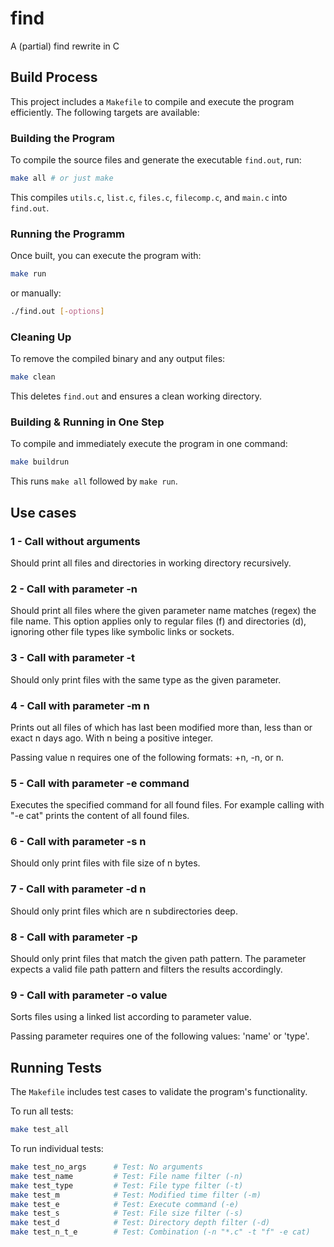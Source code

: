 # find
A (partial) find rewrite in C

## Build Process

This project includes a `Makefile` to compile and execute the program efficiently. The following targets are available:

### Building the Program
To compile the source files and generate the executable `find.out`, run:

```bash
make all # or just make
```
This compiles `utils.c`, `list.c`, `files.c`, `filecomp.c`, and `main.c` into `find.out`.

### Running the Programm
Once built, you can execute the program with:
```bash
make run
```

or manually:
```bash
./find.out [-options]
```

### Cleaning Up
To remove the compiled binary and any output files:
```bash
make clean
```
This deletes `find.out` and ensures a clean working directory.

### Building & Running in One Step
To compile and immediately execute the program in one command:
```bash
make buildrun
```
This runs `make all` followed by `make run`.

## Use cases
### 1 - Call without arguments  
Should print all files and directories in working directory recursively.

### 2 - Call with parameter -n
Should print all files where the given parameter name matches (regex) the file name. This option applies only to regular files (f) and directories (d), ignoring other file types like symbolic links or sockets.

### 3 - Call with parameter -t
Should only print files with the same type as the given parameter.

### 4 - Call with parameter -m n
Prints out all files of which has last been modified more than, less than or exact n days ago. With n being a positive integer.

Passing value n requires one of the following formats: +n, -n, or n.

### 5 - Call with parameter -e command
Executes the specified command for all found files. For example calling with "-e cat" prints the content of all found files. 

### 6 - Call with parameter -s n
Should only print files with file size of n bytes.

### 7 - Call with parameter -d n
Should only print files which are n subdirectories deep.

### 8 - Call with parameter -p
Should only print files that match the given path pattern. The parameter expects a valid file path pattern and filters the results accordingly.

### 9 - Call with parameter -o value
Sorts files using a linked list according to parameter value.

Passing parameter requires one of the following values: 'name' or 'type'.

## Running Tests

The `Makefile` includes test cases to validate the program's functionality. 

To run all tests:

```bash
make test_all
```
To run individual tests:
```bash
make test_no_args      # Test: No arguments
make test_name         # Test: File name filter (-n)
make test_type         # Test: File type filter (-t)
make test_m            # Test: Modified time filter (-m)
make test_e            # Test: Execute command (-e)
make test_s            # Test: File size filter (-s)
make test_d            # Test: Directory depth filter (-d)
make test_n_t_e        # Test: Combination (-n "*.c" -t "f" -e cat)
```

